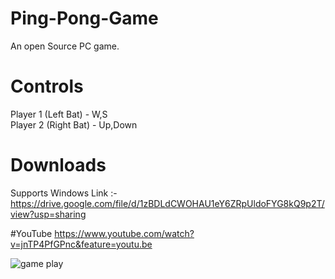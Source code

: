 # Ping-Pong-Game
An open Source PC game. 

# Controls
Player 1 (Left Bat) - W,S  
   Player 2 (Right Bat) - Up,Down

      

# Downloads
Supports Windows 
Link :-
https://drive.google.com/file/d/1zBDLdCWOHAU1eY6ZRpUldoFYG8kQ9p2T/view?usp=sharing

#YouTube
https://www.youtube.com/watch?v=jnTP4PfGPnc&feature=youtu.be
                  
![game play](https://github.com/M4yankChoudhary/try/blob/master/IMG_20190611_102905.jpg)

